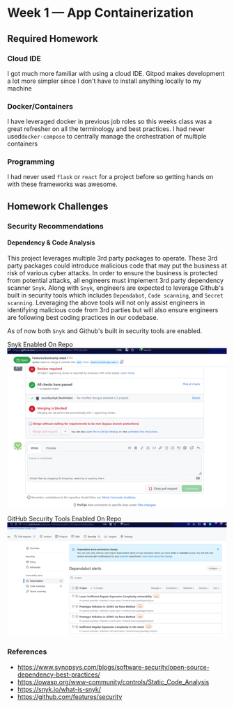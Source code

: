 # Week 1 — App Containerization

## Required Homework

### Cloud IDE 
I got much more familiar with using a cloud IDE. Gitpod makes development a lot more simpler since I don't have to install anything locally to my machine

### Docker/Containers 
I have leveraged docker in previous job roles so this weeks class was a great refresher on all the terminology and best practices. I had never used`docker-compose` to centrally  manage the orchestration of multiple containers 

### Programming
I had never used  `flask` or `react` for a project before so getting hands on with these frameworks was awesome.

## Homework Challenges

### Security Recommendations

#### Dependency & Code Analysis
This project leverages multiple 3rd party packages to operate. These 3rd party packages could introduce malicious code that may put the business at risk of various cyber attacks. In order to ensure the business is protected from potential attacks, all engineers must implement 3rd party dependency scanner `Snyk`. Along with `Snyk`, engineers are expected to leverage Github's built in security tools which includes `Dependabot`, `Code scanning`, and `Secret scanning`. Leveraging the above tools will not only assist engineers in identifying malicious code from 3rd parties but will also ensure engineers are following best coding practices in our codebase. 

As of now both `Snyk` and Github's built in security tools are enabled.

Snyk Enabled On Repo
![](assets/week1/synk_enabeld_on_repo.png)

GitHub Security Tools Enabled On Repo
![](assets/week1/github_security_enabled.png)

### References
- https://www.synopsys.com/blogs/software-security/open-source-dependency-best-practices/
- https://owasp.org/www-community/controls/Static_Code_Analysis
- https://snyk.io/what-is-snyk/
- https://github.com/features/security